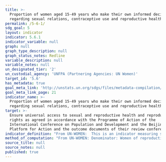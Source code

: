 ```yaml
---
title: >-
  Proportion of women aged 15-49 years who make their own informed decisions
  regarding sexual relations, contraceptive use and reproductive health care
permalink: /5-6-1/
sdg_goal: 5
layout: indicator
indicator: 5.6.1
indicator_variable: null
graph: null
graph_type_description: null
graph_status_notes: Redline
variable_description: null
variable_notes: null
un_designated_tier: '2'
un_custodial_agency: 'UNFPA (Partnering Agencies: UN Women)'
target_id: '5.6'
has_metadata: true
goal_meta_link: 'http://unstats.un.org/sdgs/files/metadata-compilation/Metadata-Goal-5.pdf'
goal_meta_link_page: 21
indicator_name: >-
  Proportion of women aged 15-49 years who make their own informed decisions
  regarding sexual relations, contraceptive use and reproductive health care
target: >-
  Ensure universal access to sexual and reproductive health and reproductive
  rights as agreed in accordance with the Programme of Action of the
  International Conference on Population and Development and the Beijing
  Platform for Action and the outcome documents of their review conferences.
indicator_definition: "From UN-WOMEN:  This is an indicator measuring specific decisions by women (aged 15-49) on their own sexuality and reproduction. Interviewees will have to provide a 'yes' answer to all three questions in order to count as a woman who makes her own sexual and reproductive decisions. The first question looks at the ability to say no to sexual intercourse as a critical condition of sexual autonomy. The second question measures the woman's decision concerning using or not using contraception. The third question measures the woman's decision about reaching sexual and reproductive healthcare for her. The three questions are as follows: \t1. Whether a woman can say no to her husband/partner if she does not want to have sexual intercourse (DHS q. 1054) \t2. Whether using contraception or not using contraception has been mainly the woman's decision (DHS phase 7 q. 819 and 820) \t3. Whether a woman can make a decision about sexual and reproductive healthcare for herself (DHS q.922 with added language)  From UNFPA:  The indicator is based on three central elements measuring the empowerment of women (married, in union and ever sexually active women) aged 15-49 to make the following decisions, : (a) whether they are able to reject unwanted sexual relations; (b) using or not using contraception; and (c) whether they can access sexual and reproductive health care for herself."
method_of_computation: "From UN-WOMEN: Denominator: Women of reproductive age 15-49 Measurement: Indicator will be measured through DHS and MICS covering most of low and middle income countries. In developed countries the indicator will be measured through national household surveys  From UNFPA  \tThe methodology for this indicator has been developed by UNFPA in close collaboration with UN Women by building on available information from DHS surveys. These three questions are already included in the DHS: (a) DHS q. 1054; (b) DHS Phase 7, q. 819 & 820; (c) DHS q. 922). In all cases these questions are currently asked to women married or in union. Therefore the denominator will need to be expanded to include ever sexually active women. In the case of the last question, the current DHS question just refers to 'healthcare for herself', not specifically SRH care, which will need to be added. \tUNFPA is also compiling and analyzing data from available countries across different regions to understand better how the indicator behaves and whether some additional tweaking will be needed in the formulation of the indicator and its specific components. \tIn DHS, the indicator is already disaggregated by location, economic quintile, and education. For the component related to contraceptive use the indicator is also disaggregated by method of contraception. The proposal is to add age, marital status (married, in union, unmarried) and disability."
source_title: null
source_notes: null
published: true
---
```

